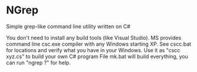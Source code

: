 # NGrep
Simple grep-like command line utility written on C# 

You don't need to install any build tools (like Visual Studio). MS provides command line csc.exe compiler with any Windows starting XP.
See cscc.bat for locations and verify what you have in your Windows. Use it as "cscc xyz.cs" to build your own C# program
File mk.bat will build everything, you can run "ngrep ?" for help.
